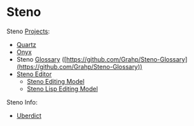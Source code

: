 # Steno

Steno [Projects](projects.md):

- [Quartz](quartz.md)
- [Onyx](onyx.md)
- Steno [Glossary](glossaries.md) ([https://github.com/Grahp/Steno-Glossary](https://github.com/Grahp/Steno-Glossary))
- [Steno Editor](steno-editor.md)
  - [Steno Editing Model](steno-editing-model.md)
  - [Steno Lisp Editing Model](steno-lisp-editing-model.md)

Steno Info:

- [Uberdict](uberdictionary.md)
